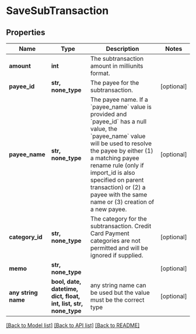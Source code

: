 # SaveSubTransaction


## Properties
Name | Type | Description | Notes
------------ | ------------- | ------------- | -------------
**amount** | **int** | The subtransaction amount in milliunits format. | 
**payee_id** | **str, none_type** | The payee for the subtransaction. | [optional] 
**payee_name** | **str, none_type** | The payee name.  If a &#x60;payee_name&#x60; value is provided and &#x60;payee_id&#x60; has a null value, the &#x60;payee_name&#x60; value will be used to resolve the payee by either (1) a matching payee rename rule (only if import_id is also specified on parent transaction) or (2) a payee with the same name or (3) creation of a new payee. | [optional] 
**category_id** | **str, none_type** | The category for the subtransaction.  Credit Card Payment categories are not permitted and will be ignored if supplied. | [optional] 
**memo** | **str, none_type** |  | [optional] 
**any string name** | **bool, date, datetime, dict, float, int, list, str, none_type** | any string name can be used but the value must be the correct type | [optional]

[[Back to Model list]](../README.md#documentation-for-models) [[Back to API list]](../README.md#documentation-for-api-endpoints) [[Back to README]](../README.md)


